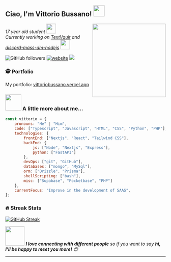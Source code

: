 <h2>Ciao, I'm Vittorio Bussano! <img src="https://cdn.discordapp.com/emojis/1150902052365549669.webp?size=48&quality=lossless" width="35"></h2>
<img align='right' src="https://media1.giphy.com/media/v1.Y2lkPTc5MGI3NjExcHkxcXByMDI5OXZxNTY2M2dndjM1ODJnMmJyNDd6YW90azUwMzgyeCZlcD12MV9pbnRlcm5hbF9naWZfYnlfaWQmY3Q9cw/WFZvB7VIXBgiz3oDXE/giphy.webp" width="230">
<p><em>17 year old student <img src="https://media.giphy.com/media/fYSnHlufseco8Fh93Z/giphy.gif" width="30"> 
</em></br><em>Currently working on <a href="https://github.com/GIMMI42PIASTRATO/TextVault">TextVault</a> and <a href="https://github.com/rikvik2006/discord-mass-dm-nodejs">discord-mass-dm-nodejs</a>  <img src="https://media.giphy.com/media/WUlplcMpOCEmTGBtBW/giphy.gif" width="30"> 
</em></p>

![GitHub followers](https://img.shields.io/github/followers/GIMMI42PIASTRATO?label=Follow&style=social)
[![website](https://img.shields.io/badge/Website-46a2f1.svg?&style=flat-square&logo=Google-Chrome&logoColor=white&link=https://anmolsingh.me/)](https://anmolsingh.me/)
![](https://visitor-badge.glitch.me/badge?page_id=anmol098.anmol098)

### 🕵️ Portfolio

My portfolio: [vittoriobussano.vercel.app](https://vittoriobussano.vercel.app/)

### <img src="https://media.giphy.com/media/VgCDAzcKvsR6OM0uWg/giphy.gif" width="50"> A little more about me...  

```javascript
const vittorio = {
    pronouns: "He" | "Him",
    code: ["Typescript", "Javascript", "HTML", "CSS", "Python", "PHP"],
    technologies: {
        frontEnd: ["Nextjs", "React", "Tailwind CSS"],
        backEnd: {
            js: ["Node", "Nextjs", "Express"],
            python: ["FastAPI"]
        },
        devOps: ["git", "GitHub"],
        databases: ["mongo", "MySql"],
        orm: ["Drizzle", "Prisma"],
        shellScripting: ["bash"],
        misc: ["Supabase", "Pocketbase", "PHP"]
    },
    currentFocus: "Improve in the development of SAAS",
};
```

### 🔥 Streak Stats
<a href="https://git.io/streak-stats"><img src="https://streak-stats.demolab.com/?user=GIMMI42PIASTRATO" alt="GitHub Streak" /></a>

<img src="https://media.giphy.com/media/LnQjpWaON8nhr21vNW/giphy.gif" width="60"> <em><b>I love connecting with different people</b> so if you want to say <b>hi, I'll be happy to meet you more!</b> 😊</em>

---
